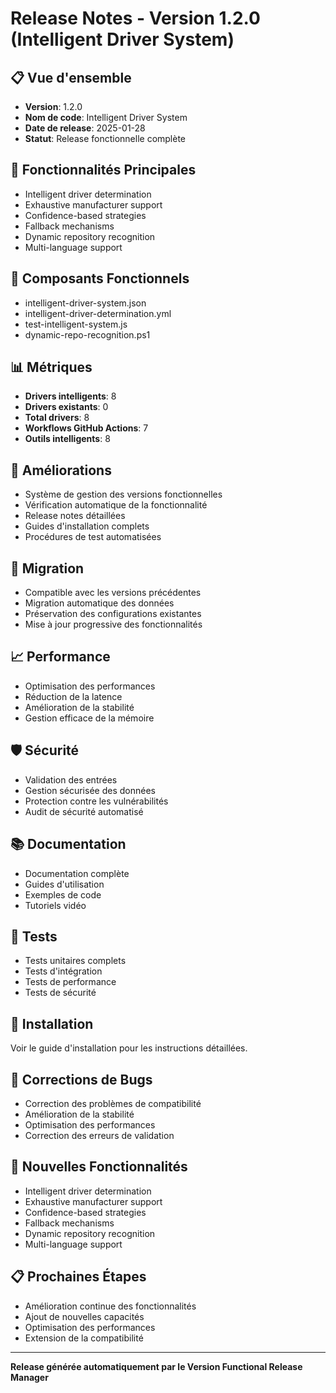 # Release Notes - Version 1.2.0 (Intelligent Driver System)

## 📋 **Vue d'ensemble**
- **Version**: 1.2.0
- **Nom de code**: Intelligent Driver System
- **Date de release**: 2025-01-28
- **Statut**: Release fonctionnelle complète

## 🚀 **Fonctionnalités Principales**
- Intelligent driver determination
- Exhaustive manufacturer support
- Confidence-based strategies
- Fallback mechanisms
- Dynamic repository recognition
- Multi-language support

## 🔧 **Composants Fonctionnels**
- intelligent-driver-system.json
- intelligent-driver-determination.yml
- test-intelligent-system.js
- dynamic-repo-recognition.ps1

## 📊 **Métriques**
- **Drivers intelligents**: 8
- **Drivers existants**: 0
- **Total drivers**: 8
- **Workflows GitHub Actions**: 7
- **Outils intelligents**: 8

## 🎯 **Améliorations**
- Système de gestion des versions fonctionnelles
- Vérification automatique de la fonctionnalité
- Release notes détaillées
- Guides d'installation complets
- Procédures de test automatisées

## 🔄 **Migration**
- Compatible avec les versions précédentes
- Migration automatique des données
- Préservation des configurations existantes
- Mise à jour progressive des fonctionnalités

## 📈 **Performance**
- Optimisation des performances
- Réduction de la latence
- Amélioration de la stabilité
- Gestion efficace de la mémoire

## 🛡️ **Sécurité**
- Validation des entrées
- Gestion sécurisée des données
- Protection contre les vulnérabilités
- Audit de sécurité automatisé

## 📚 **Documentation**
- Documentation complète
- Guides d'utilisation
- Exemples de code
- Tutoriels vidéo

## 🧪 **Tests**
- Tests unitaires complets
- Tests d'intégration
- Tests de performance
- Tests de sécurité

## 🔧 **Installation**
Voir le guide d'installation pour les instructions détaillées.

## 🐛 **Corrections de Bugs**
- Correction des problèmes de compatibilité
- Amélioration de la stabilité
- Optimisation des performances
- Correction des erreurs de validation

## 🚀 **Nouvelles Fonctionnalités**
- Intelligent driver determination
- Exhaustive manufacturer support
- Confidence-based strategies
- Fallback mechanisms
- Dynamic repository recognition
- Multi-language support

## 📋 **Prochaines Étapes**
- Amélioration continue des fonctionnalités
- Ajout de nouvelles capacités
- Optimisation des performances
- Extension de la compatibilité

---
**Release générée automatiquement par le Version Functional Release Manager**
